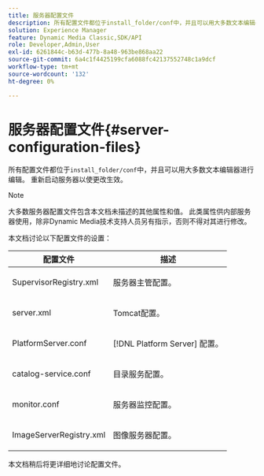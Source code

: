 ```yaml
---
title: 服务器配置文件
description: 所有配置文件都位于install_folder/conf中，并且可以用大多数文本编辑器进行编辑。 重新启动服务器以使更改生效。
solution: Experience Manager
feature: Dynamic Media Classic,SDK/API
role: Developer,Admin,User
exl-id: 6261844c-b63d-477b-8a48-963be868aa22
source-git-commit: 6a4c1f4425199cfa6088fc42137552748c1a9dcf
workflow-type: tm+mt
source-wordcount: '132'
ht-degree: 0%

---
```


# 服务器配置文件{#server-configuration-files}

所有配置文件都位于`install_folder/conf`中，并且可以用大多数文本编辑器进行编辑。 重新启动服务器以使更改生效。

>[!NOTE]
>
>大多数服务器配置文件包含本文档未描述的其他属性和值。 此类属性供内部服务器使用，除非Dynamic Media技术支持人员另有指示，否则不得对其进行修改。

本文档讨论以下配置文件的设置：

<table id="table_D307B20E65B742A7AC3DEBF1E650719E"> 
 <thead> 
  <tr> 
   <th class="entry"> <b>配置文件</b> </th> 
   <th class="entry"> <b>描述</b> </th> 
  </tr> 
 </thead>
 <tbody> 
  <tr> 
   <td> <p> <span class="filepath"> SupervisorRegistry.xml</span> </p> </td> 
   <td> <p>服务器主管配置。 </p> </td> 
  </tr> 
  <tr> 
   <td> <p> <span class="filepath"> server.xml</span> </p> </td> 
   <td> <p>Tomcat配置。 </p> </td> 
  </tr> 
  <tr> 
   <td> <p> <span class="filepath"> PlatformServer.conf</span> </p> </td> 
   <td> <p>[!DNL Platform Server] 配置。 </p> </td> 
  </tr> 
  <tr> 
   <td> <p> <span class="filepath"> catalog-service.conf</span> </p> </td> 
   <td> <p>目录服务配置。 </p> </td> 
  </tr> 
  <tr> 
   <td> <p> <span class="filepath"> monitor.conf</span> </p> </td> 
   <td> <p>服务器监控配置。 </p> </td> 
  </tr> 
  <tr> 
   <td> <p> <span class="filepath"> ImageServerRegistry.xml</span> </p> </td> 
   <td> <p>图像服务器配置。 </p> </td> 
  </tr> 
 </tbody> 
</table>

本文档稍后将更详细地讨论配置文件。
